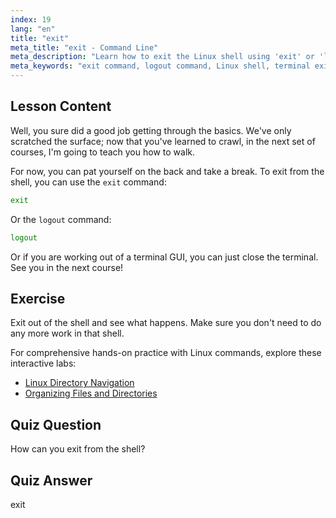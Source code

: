 ```yaml
---
index: 19
lang: "en"
title: "exit"
meta_title: "exit - Command Line"
meta_description: "Learn how to exit the Linux shell using 'exit' or 'logout' commands. Understand basic shell navigation for beginners. Start your Linux journey today!"
meta_keywords: "exit command, logout command, Linux shell, terminal exit, Linux basics, beginner Linux, Linux tutorial"
---
```


## Lesson Content

Well, you sure did a good job getting through the basics. We've only scratched the surface; now that you've learned to crawl, in the next set of courses, I'm going to teach you how to walk.

For now, you can pat yourself on the back and take a break. To exit from the shell, you can use the `exit` command:

```bash
exit
```

Or the `logout` command:

```bash
logout
```

Or if you are working out of a terminal GUI, you can just close the terminal. See you in the next course!

## Exercise

Exit out of the shell and see what happens. Make sure you don't need to do any more work in that shell.

For comprehensive hands-on practice with Linux commands, explore these interactive labs:

- [Linux Directory Navigation](https://labex.io/labs/linux-directory-navigation-387844)
- [Organizing Files and Directories](https://labex.io/labs/linux-organizing-files-and-directories-387877)

## Quiz Question

How can you exit from the shell?

## Quiz Answer

exit
